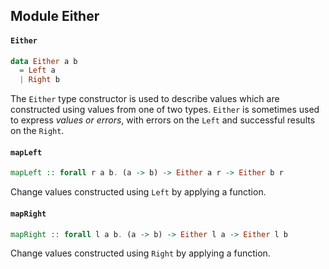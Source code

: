 ## Module Either

#### `Either`

``` purescript
data Either a b
  = Left a
  | Right b
```

The `Either` type constructor is used to describe values which are constructed using values
from one of two types.
`Either` is sometimes used to express _values or errors_, with errors on the `Left` and successful results
on the `Right`.

#### `mapLeft`

``` purescript
mapLeft :: forall r a b. (a -> b) -> Either a r -> Either b r
```

Change values constructed using `Left` by applying a function. 

#### `mapRight`

``` purescript
mapRight :: forall l a b. (a -> b) -> Either l a -> Either l b
```

Change values constructed using `Right` by applying a function.


